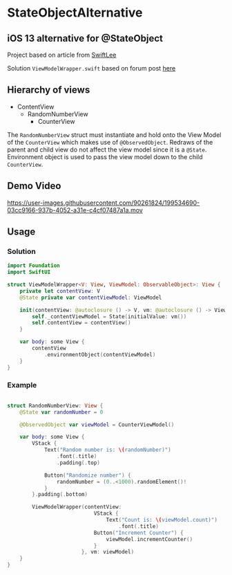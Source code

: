 # StateObjectAlternative
## iOS 13 alternative for @StateObject

Project based on article from [SwiftLee](https://www.avanderlee.com/swiftui/stateobject-observedobject-differences/)

Solution `ViewModelWrapper.swift` based on forum post [here](https://stackoverflow.com/questions/66426228/stateobject-on-ios-13)

## Hierarchy of views

* ContentView
  * RandomNumberView
    * CounterView
      
The `RandomNumberView` struct must instantiate and hold onto the View Model of the `CounterView` which makes use of `@ObservedObject`.
Redraws of the parent and child view do not affect the view model since it is a `@State`. Environment object is used to pass the view model down
to the child `CounterView`.

## Demo Video

https://user-images.githubusercontent.com/90261824/199534690-03cc9166-937b-4052-a31e-c4cf07487a1a.mov

## Usage

### Solution

```swift
import Foundation
import SwiftUI

struct ViewModelWrapper<V: View, ViewModel: ObservableObject>: View {
    private let contentView: V
    @State private var contentViewModel: ViewModel

    init(contentView: @autoclosure () -> V, vm: @autoclosure () -> ViewModel) {
        self._contentViewModel = State(initialValue: vm())
        self.contentView = contentView()
    }

    var body: some View {
        contentView
            .environmentObject(contentViewModel)
    }
}
```

### Example

```swift

struct RandomNumberView: View {
    @State var randomNumber = 0

    @ObservedObject var viewModel = CounterViewModel()

    var body: some View {
        VStack {
            Text("Random number is: \(randomNumber)")
                .font(.title)
                .padding(.top)

            Button("Randomize number") {
                randomNumber = (0..<1000).randomElement()!
            }
        }.padding(.bottom)

        ViewModelWrapper(contentView:
                            VStack {
                                Text("Count is: \(viewModel.count)")
                                    .font(.title)
                            Button("Increment Counter") {
                                viewModel.incrementCounter()
                            }
                        }, vm: viewModel)
    }
}
```
